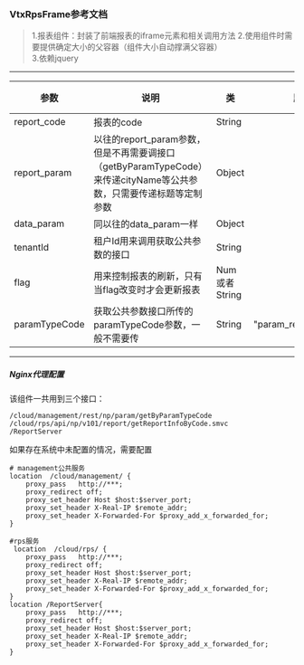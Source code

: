 ### VtxRpsFrame参考文档
>1.报表组件：封装了前端报表的iframe元素和相关调用方法 
>2.使用组件时需要提供确定大小的父容器（组件大小自动撑满父容器）  
>3.依赖jquery

---

|**参数**| **说明**| **类**|**默认值**| **必填**|
|------------------------------- |-------------------------------|-------------------------------|--------------------------------|-------------------------------
|report_code      |报表的code           | String ||是
|report_param     |以往的report_param参数，但是不再需要调接口（getByParamTypeCode）<br>来传递cityName等公共参数，只需要传递标题等定制参数|Object||是
|data_param       |同以往的data_param一样                                              |Object||是|
|tenantId         |租户Id用来调用获取公共参数的接口                                      |String||是|
|flag             |用来控制报表的刷新，只有当flag改变时才会更新报表                    |Num或者String||是|
|paramTypeCode    |获取公共参数接口所传的paramTypeCode参数，一般不需要传   |String|"param_report_constant"|否|

---
##### Nginx代理配置
该组件一共用到三个接口：

```
/cloud/management/rest/np/param/getByParamTypeCode
/cloud/rps/api/np/v101/report/getReportInfoByCode.smvc
/ReportServer
```
如果存在系统中未配置的情况，需要配置

```
# management公共服务
location  /cloud/management/ {
    proxy_pass   http://***;
    proxy_redirect off;
    proxy_set_header Host $host:$server_port;
    proxy_set_header X-Real-IP $remote_addr;
    proxy_set_header X-Forwarded-For $proxy_add_x_forwarded_for;
}

#rps服务
 location  /cloud/rps/ {
    proxy_pass   http://***;
    proxy_redirect off;
    proxy_set_header Host $host:$server_port;
    proxy_set_header X-Real-IP $remote_addr;
    proxy_set_header X-Forwarded-For $proxy_add_x_forwarded_for;
}
location /ReportServer{
    proxy_pass   http://***;
    proxy_redirect off;
    proxy_set_header Host $host:$server_port;
    proxy_set_header X-Real-IP $remote_addr;
    proxy_set_header X-Forwarded-For $proxy_add_x_forwarded_for;
}
```

